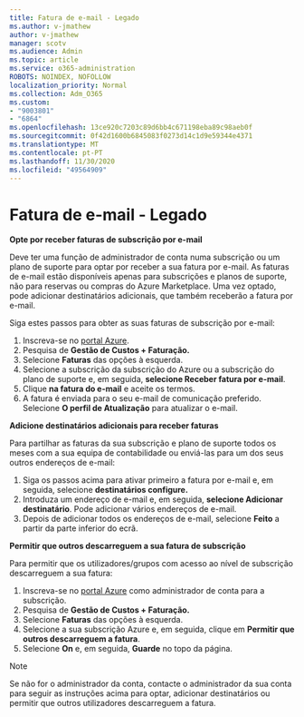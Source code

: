 ```yaml
---
title: Fatura de e-mail - Legado
ms.author: v-jmathew
author: v-jmathew
manager: scotv
ms.audience: Admin
ms.topic: article
ms.service: o365-administration
ROBOTS: NOINDEX, NOFOLLOW
localization_priority: Normal
ms.collection: Adm_O365
ms.custom:
- "9003801"
- "6864"
ms.openlocfilehash: 13ce920c7203c89d6bb4c671198eba89c98aeb0f
ms.sourcegitcommit: 0f42d1600b6845083f0273d14c1d9e59344e4371
ms.translationtype: MT
ms.contentlocale: pt-PT
ms.lasthandoff: 11/30/2020
ms.locfileid: "49564909"
---
```

# <a name="e-mail-invoice---legacy"></a>Fatura de e-mail - Legado

**Opte por receber faturas de subscrição por e-mail**

Deve ter uma função de administrador de conta numa subscrição ou um plano de suporte para optar por receber a sua fatura por e-mail. As faturas de e-mail estão disponíveis apenas para subscrições e planos de suporte, não para reservas ou compras do Azure Marketplace. Uma vez optado, pode adicionar destinatários adicionais, que também receberão a fatura por e-mail.

Siga estes passos para obter as suas faturas de subscrição por e-mail:

1. Inscreva-se no [portal Azure](https://portal.azure.com/).
2. Pesquisa de **Gestão de Custos + Faturação.**
3. Selecione **Faturas** das opções à esquerda.
4. Selecione a subscrição da subscrição do Azure ou a subscrição do plano de suporte e, em seguida, **selecione Receber fatura por e-mail**.
5. Clique **na fatura do e-mail** e aceite os termos.
6. A fatura é enviada para o seu e-mail de comunicação preferido. Selecione **O perfil de Atualização** para atualizar o e-mail.

**Adicione destinatários adicionais para receber faturas**

Para partilhar as faturas da sua subscrição e plano de suporte todos os meses com a sua equipa de contabilidade ou enviá-las para um dos seus outros endereços de e-mail:

1. Siga os passos acima para ativar primeiro a fatura por e-mail e, em seguida, selecione **destinatários configure.**
2. Introduza um endereço de e-mail e, em seguida, **selecione Adicionar destinatário**. Pode adicionar vários endereços de e-mail.
3. Depois de adicionar todos os endereços de e-mail, selecione **Feito** a partir da parte inferior do ecrã.

**Permitir que outros descarreguem a sua fatura de subscrição**

Para permitir que os utilizadores/grupos com acesso ao nível de subscrição descarreguem a sua fatura:

1. Inscreva-se no [portal Azure](https://portal.azure.com/) como administrador de conta para a subscrição.
2. Pesquisa de **Gestão de Custos + Faturação.**
3. Selecione **Faturas** das opções à esquerda.
4. Selecione a sua subscrição Azure e, em seguida, clique em **Permitir que outros descarreguem a fatura**.
5. Selecione **On** e, em seguida, **Guarde** no topo da página.

> [!NOTE]
Se não for o administrador da conta, contacte o administrador da sua conta para seguir as instruções acima para optar, adicionar destinatários ou permitir que outros utilizadores descarreguem a fatura.
